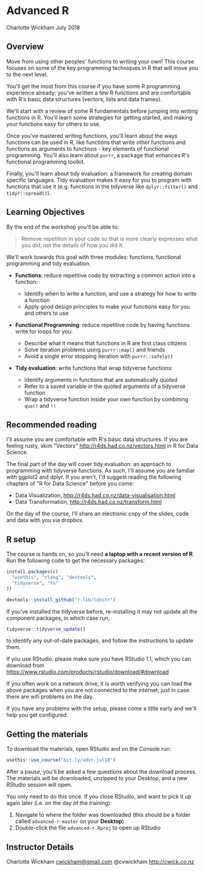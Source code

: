 Advanced R
================
Charlotte Wickham
July 2018

Overview
--------

Move from using other peoples' functions to writing your own! This course focuses on some of the key programming techniques in R that will move you to the next level.

You'll get the most from this course if you have some R programming experience already: you've written a few R functions and are comfortable with R's basic data structures (vectors, lists and data frames).

We'll start with a review of some R fundamentals before jumping into writing functions in R. You'll learn some strategies for getting started, and making your functions easy for others to use.

Once you've mastered writing functions, you'll learn about the ways functions can be used in R, like functions that write other functions and functions as arguments to functions - key elements of functional programming. You'll also learn about `purrr`, a package that enhances R's functional programming toolkit.

Finally, you'll learn about tidy evaluation: a framework for creating domain specific languages. Tidy evaluation makes it easy for you to program with functions that use it (e.g. functions in the tidyverse like `dplyr::filter()` and `tidyr::spread()`).

Learning Objectives
-------------------

By the end of the workshop you'll be able to:

> Remove repetition in your code so that is more clearly expresses what you did, not the details of how you did it.

We'll work towards this goal with three modules: functions, functional programming and tidy evaluation.

-   **Functions**: reduce repetitive code by extracting a common action into a function:

    -   Identify when to write a function, and use a strategy for how to write a function
    -   Apply good design principles to make your functions easy for you and others to use

-   **Functional Programming**: reduce repetitive code by having functions write for loops for you:

    -   Describe what it means that functions in R are first class citizens
    -   Solve iteration problems using `purrr::map()` and friends
    -   Avoid a single error stopping iteration with `purrr::safely()`

-   **Tidy evaluation**: write functions that wrap tidyverse functions:

    -   Identify arguments in functions that are automatically quoted
    -   Refer to a saved variable in the quoted arguments of a tidyverse function
    -   Wrap a tidyverse function inside your own function by combining `quo()` and `!!`

Recommended reading
-------------------

I'll assume you are comfortable with R's basic data structures. If you are feeling rusty, skim "Vectors" <http://r4ds.had.co.nz/vectors.html> in R for Data Science.

The final part of the day will cover tidy evaluation: an approach to programming with tidyverse functions. As such, I'll assume you are familiar with ggplot2 and dplyr. If you aren't, I'd suggest reading the following chapters of "R for Data Science" before you come:

-   Data Visualization, <http://r4ds.had.co.nz/data-visualisation.html>
-   Data Transformation, <http://r4ds.had.co.nz/transform.html>

On the day of the course, I'll share an electronic copy of the slides, code and data with you via dropbox.

R setup
-------

The course is hands on, so you'll need **a laptop with a recent version of R**. Run the following code to get the necessary packages:

``` r
install.packages(c(
  "usethis", "rlang", "devtools",
  "tidyverse", "fs"
))

devtools::install_github("r-lib/lobstr")
```

If you've installed the tidyverse before, re-installing it may not update all the component packages, in which case run,

``` r
tidyverse::tidyverse_update()
```

to identify any out-of-date packages, and follow the instructions to update them.

If you use RStudio, please make sure you have RStudio 1.1, which you can download from <https://www.rstudio.com/products/rstudio/download/#download>

If you often work on a network drive, it is worth verifying you can load the above packages when you are not connected to the internet, just in case there are wifi problems on the day.

If you have any problems with the setup, please come a little early and we'll help you get configured.

Getting the materials
---------------------

To download the materials, open RStudio and on the Console run:

``` r
usethis::use_course("bit.ly/advr-jul18")
```

After a pause, you'll be asked a few questions about the download process. The materials will be downloaded, unzipped to your Desktop, and a new RStudio session will open.

You only need to do this once. If you close RStudio, and want to pick it up again later (i.e. on the day of the training):

1.  Navigate to where the folder was downloaded (this should be a folder called `advanced-r-master` on your **Desktop**)
2.  Double-click the file `advanced-r.Rproj` to open up RStudio

Instructor Details
------------------

Charlotte Wickham
<cwickham@gmail.com>
@cvwickham
<http://cwick.co.nz>
